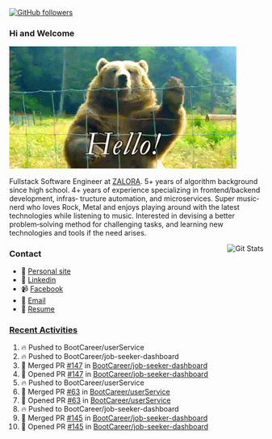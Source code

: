 [![GitHub followers](https://img.shields.io/github/followers/DeKal?label=Follow%20at%20GitHub&style=for-the-badge)](https://github.com/DeKal)

### Hi and Welcome 
<img src="https://github.com/DeKal/DeKal/blob/master/images/bear_hi.gif?raw=true" width="450px">

Fullstack Software Engineer at [ZALORA](https://github.com/zalora/). 5+ years of algorithm background since high school. 4+ years of experience specializing in frontend/backend development, infras‐ tructure automation, and microservices. Super music‐nerd who loves Rock, Metal and enjoys playing around with the latest technologies while listening to music. Interested in devising a better problem‐solving method for challenging tasks, and learning new technologies and tools if the need arises.


<a href="https://phatho-folio.now.sh/"><img alt="Git Stats" src="https://github-readme-stats.vercel.app/api?username=DeKal&show_icons=true&theme=merko&count_private=true" align="right" height="190" /></a>


### Contact

- 💬 [Personal site](https://phatho-folio.now.sh/)
- 🔗 [Linkedin](https://www.linkedin.com/in/phat-ho/)
- 📹 [Facebook](https://www.facebook.com/dekal.dev)
- 📧 <a href="mailto:hohuuphat22@gmail.com">Email</a>
- 📄 <a id="raw-url" href="https://raw.githubusercontent.com/DeKal/DeKal/master/cv/dekal.pdf">Resume</a>


### [Recent Activities](https://github.com/DeKal/github-activity-readme)
<!--START_SECTION:activity-->
1. 🔥 Pushed to BootCareer/userService
2. 🔥 Pushed to BootCareer/job-seeker-dashboard
3. 🎉 Merged PR [#147](https://github.com/BootCareer/job-seeker-dashboard/pull/147) in [BootCareer/job-seeker-dashboard](https://github.com/BootCareer/job-seeker-dashboard)
4. 💪 Opened PR [#147](https://github.com/BootCareer/job-seeker-dashboard/pull/147) in [BootCareer/job-seeker-dashboard](https://github.com/BootCareer/job-seeker-dashboard)
5. 🔥 Pushed to BootCareer/userService
6. 🎉 Merged PR [#63](https://github.com/BootCareer/userService/pull/63) in [BootCareer/userService](https://github.com/BootCareer/userService)
7. 💪 Opened PR [#63](https://github.com/BootCareer/userService/pull/63) in [BootCareer/userService](https://github.com/BootCareer/userService)
8. 🔥 Pushed to BootCareer/job-seeker-dashboard
9. 🎉 Merged PR [#145](https://github.com/BootCareer/job-seeker-dashboard/pull/145) in [BootCareer/job-seeker-dashboard](https://github.com/BootCareer/job-seeker-dashboard)
10. 💪 Opened PR [#145](https://github.com/BootCareer/job-seeker-dashboard/pull/145) in [BootCareer/job-seeker-dashboard](https://github.com/BootCareer/job-seeker-dashboard)
<!--END_SECTION:activity-->